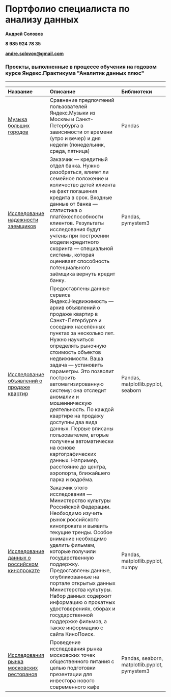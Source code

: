 # Портфолио специалиста по анализу данных
**Андрей Соловов**

**8 985 924 78 35**

**andre.solovov@gmail.com**

### Проекты, выполненные в процессе обучения на годовом курсе Яндекс.Практикума "Аналитик данных плюс"
-----------------------------------------------------------------------------------------------------------------------------

|Название |Описание |Библиотеки|
|:--------|:--------|:---------|
|[Музыка больших городов](https://github.com/asolovov/asolovov_portfolio/blob/main/yandex_music/yandex_music_p.ipynb)| Сравнение предпочтений пользователей Яндекс.Музыки из Москвы и Санкт-Петербурга в зависимости от времени (утро и вечер) и дня недели (понедельник, среда, пятница)| Pandas|
|[Исследование надежности заемщиков](https://github.com/asolovov/asolovov_portfolio/blob/main/reliability/reliability.ipynb)| Заказчик — кредитный отдел банка. Нужно разобраться, влияет ли семейное положение и количество детей клиента на факт погашения кредита в срок. Входные данные от банка — статистика о платёжеспособности клиентов. Результаты исследования будут учтены при построении модели кредитного скоринга — специальной системы, которая оценивает способность потенциального заёмщика вернуть кредит банку.| Pandas, pymystem3 |
|[Исследование объявлений о продаже квартир](https://github.com/asolovov/asolovov_portfolio/blob/main/yandex_real_estate/yandex_real_estate.ipynb)| Предоставлены данные сервиса Яндекс.Недвижимость — архив объявлений о продаже квартир в Санкт-Петербурге и соседних населённых пунктах за несколько лет. Нужно научиться определять рыночную стоимость объектов недвижимости. Ваша задача — установить параметры. Это позволит построить автоматизированную систему: она отследит аномалии и мошенническую деятельность. По каждой квартире на продажу доступны два вида данных. Первые вписаны пользователем, вторые получены автоматически на основе картографических данных. Например, расстояние до центра, аэропорта, ближайшего парка и водоёма.| Pandas, matplotlib.pyplot, seaborn
|[Исследование данных о российском кинопрокате](https://github.com/asolovov/asolovov_portfolio/blob/main/mkrf_films/mkrf.ipynb) |Заказчик этого исследования — Министерство культуры Российской Федерации. Необходимо изучить рынок российского кинопроката и выявить текущие тренды. Особое внимание необходимо уделить фильмам, которые получили государственную поддержку. Предоставлены данные, опубликованные на портале открытых данных Министерства культуры. Набор данных содержит информацию о прокатных удостоверениях, сборах и государственной поддержке фильмов, а также информацию с сайта КиноПоиск. |Pandas, matplotlib.pyplot, numpy
|[Исследования рынка московских ресторанов](https://github.com/asolovov/asolovov_portfolio/blob/main/rest_msk/rest_msk.ipynb)|Проведение исследования рынка московских точек общественного питания с целью подготовки презентации для инвестора нового современного кафе |Pandas, seaborn, matplotlib.pyplot, pymystem3
